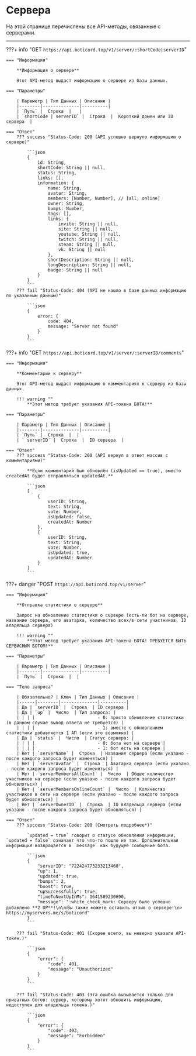 # Сервера

На этой странице перечислены все API-методы, связанные с серверами.
_____


???+ info "GET ```https://api.boticord.top/v1/server/:shortCode|serverID```"

    === "Информация"

        **Информация о сервере**
    
        Этот API-метод выдаст информацию о сервере из базы данных.
    
    === "Параметры"
    
        | Параметр | Тип Данных | Описание |
        |--------|--------------|----------|
        | `Путь` |  Строка  |   |
        | `shortCode | serverID` |  Строка  |  Короткий домен или ID сервера  |

    === "Ответ"
        ??? success "Status-Code: 200 (API успешно вернуло информацию о сервере)"
            
            ```json
            {
                id: String,
                shortCode: String || null,
                status: String,
                links: [],
                information: {
                    name: String,
                    avatar: String,
                    members: [Number, Number], // [all, online]
                    owner: String,
                    bumps: Number,
                    tags: [],
                    links: {
                        invite: String || null,
                        site: String || null,
                        youtube: String || null,
                        twitch: String || null,
                        steam: String || null,
                        vk: String || null
                    },
                    shortDescription: String || null,
                    longDescription: String || null,
                    badge: String || null
                }
            }
            ```
        ??? fail "Status-Code: 404 (API не нашло в базе данных информацию по указанным данным)" 
            
            ```json
            {
                error: {
                    code: 404,
                    message: "Server not found"
                }
            }
            ```


???+ info "GET ```https://api.boticord.top/v1/server/:serverID/comments```"

    === "Информация"

        **Комментарии к серверу**
    
        Этот API-метод выдаст информацию о комментариях к серверу из базы данных.

        !!! warning ""
            **Этот метод требует указания API-токена БОТА!**
    
    === "Параметры"
    
        | Параметр | Тип Данных | Описание |
        |--------|--------------|----------|
        | `Путь` |  Строка  |  |
        | ` serverID` |  Строка  |  ID сервера  |

    === "Ответ"
        ??? success "Status-Code: 200 (API вернул в ответ массив с комментариями)"

            **Если комментарий был обновлён (isUpdated == true), вместо createdAt будет отправляться updatedAt.**
            
            ```json
            [
                {
                    userID: String,
                    text: String,
                    vote: Number,
                    isUpdated: false,
                    createdAt: Number
                },
                {
                    userID: String,
                    text: String,
                    vote: Number,
                    isUpdated: true,
                    updatedAt: Number
                }
            ]
            ```

???+ danger "POST ```https://api.boticord.top/v1/server```"

    === "Информация"

        **Отправка статистики о сервере**
    
        Запрос на обновление статистики о сервере (есть-ли бот на сервере, название сервера, его аватарка, количество всех/в сети участников, ID владельца сервера)

        !!! warning ""
            **Этот метод требует указания API-токена БОТА! ТРЕБУЕТСЯ БЫТЬ СЕРВИСНЫМ БОТОМ!**
    
    === "Параметры"
    
        | Параметр | Тип Данных | Описание |
        |--------|--------------|----------|
        | `Путь` |  Строка  |  |

    === "Тело запроса"
    
        | Обязательно? | Ключ | Тип Данных | Описание |
        |------|--------|--------------|----------|
        | Да | `serverID` |  Строка  | ID сервера |
        | Да | `up` |  Число  | Тип запроса: |
        | | | |                        - 0: просто обновление статистики (в данном случае вывод ответа не требуется) |
        | | | |                        - 1: вместе с обновлением статистики добавляется 1 АП (если это возможно) |
        | Да | `status` |  Число  | Статус сервера: |
        | | | |                        - 0: бота нет на сервере |
        | | | |                        - 1: бот есть на сервере |
        | Нет | `serverName` |  Строка  | Название сервера (если указано - после каждого запроса будет изменяться) |
        | Нет | `serverAvatar` |  Строка  | Аватарка сервера (если указано - после каждого запроса будет изменяться) |
        | Нет | `serverMembersAllCount` |  Число  | Общее количество участников на сервере (если указано - после каждого запроса будет обновляться) |
        | Нет | `serverMembersOnlineCount` |  Число  | Количество участников в сети на сервере (если указано - после каждого запроса будет обновляться) |
        | Нет | `serverOwnerID` |  Строка  | ID владельца сервера (если указано - после каждого запроса будет обновляться) |

    === "Ответ"
        ??? success "Status-Code: 200 (Смотреть подробнее*)"

            `updated = true` говорит о статусе обновления информации, `updated = false` означает что что-то пошло не так. Дополнительная информация возвращается в `message` как будущее сообщение бота.
            
            ```json
            {
                "serverID": "722424773233213460",
                "up": 1,
                "updated": true,
                "bumps": 2,
                "boost": true,
                "upSuccessfully": true,
                "timeToNextUpInMs": 1641589230690,
                "message": ":white_check_mark: Серверу было успешно добавлено **2 UP**!\n\nℹ️Вы также можете оставить отзыв о сервере!\n> https://myservers.me/s/boticord"
            }
            ```

        ??? fail "Status-Code: 401 (Скорее всего, вы неверно указали API-токен.)" 
            
            ```json
            {
                "error": {
                    "code": 401,
                    "message": "Unauthorized"
                }
            }
            ```

        ??? fail "Status-Code: 403 (Эта ошибка вызывается только для приватных ботов: сервер, которому хотят обновить информацию, недоступен для владельца токена.)" 
            
            ```json
            {
                "error": {
                    "code": 403,
                    "message": "Forbidden"
                }
            }
            ```
